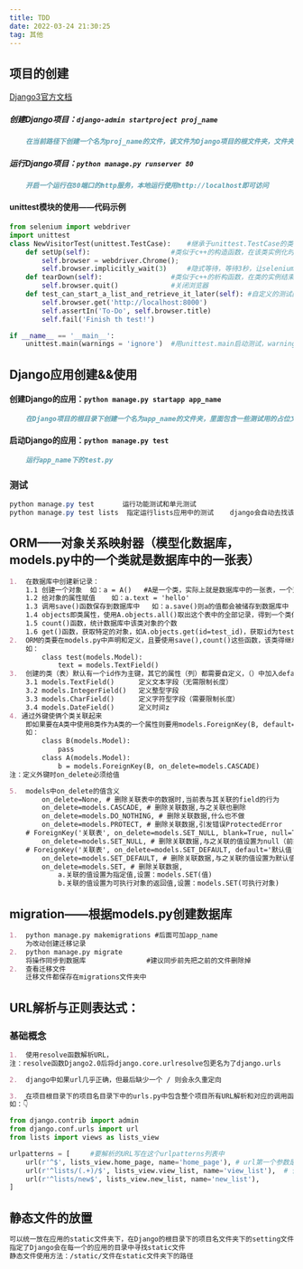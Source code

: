 ```yaml
---
title: TDD
date: 2022-03-24 21:30:25
tag: 其他
---
```


## 项目的创建

[Django3官方文档](https://docs.djangoproject.com/zh-hans/3.0/intro/tutorial01/)

##### 创建Django项目：`django-admin startproject proj_name`

```markdown
 	在当前路径下创建一个名为proj_name的文件，该文件为Django项目的根文件夹，文件夹里面也有一个proj_name，该文件为Django项目的全局配置文件，是一个python包
```



##### 运行Django项目：`python manage.py runserver 80`

```markdown
	开启一个运行在80端口的http服务，本地运行使用http://localhost即可访问
```



#### unittest模块的使用——代码示例

```python
from selenium import webdriver
import unittest
class NewVisitorTest(unittest.TestCase):	#继承于unittest.TestCase的类
    def setUp(self):					#类似于c++的构造函数，在该类实例化时调用
        self.browser = webdriver.Chrome();
        self.browser.implicitly_wait(3)		#隐式等待，等待3秒，让selenium有充足时间加载
    def tearDown(self):					#类似于c++的析构函数，在类的实例结束时调用
        self.browser.quit()				#关闭浏览器
    def test_can_start_a_list_and_retrieve_it_later(self): #自定义的测试函数
        self.browser.get('http://localhost:8000')
        self.assertIn('To-Do', self.browser.title)
        self.fail('Finish th test!')

if __name__ == '__main__':
    unittest.main(warnings = 'ignore')	#用unittest.main启动测试，warnings  = 'ignore'指忽略警告
```

## Django应用创建&&使用

#### 创建Django的应用：`python manage.py startapp app_name`

```markdown
	在Django项目的根目录下创建一个名为app_name的文件夹，里面包含一些测试用的占位文件，在 Django 中，每一个应用都是一个 Python 包
```

#### 启动Django的应用：`python manage.py test`

```markdown
	运行app_name下的test.py
```

### 测试

```powershell
python manage.py test		运行功能测试和单元测试
python manage.py test lists	 指定运行lists应用中的测试	django会自动去找该目录下的tests.py文件执行测试
```

## ORM——对象关系映射器（模型化数据库，models.py中的一个类就是数据库中的一张表）

```markdown
1.	在数据库中创建新记录：
	1.1	创建一个对象	如：a = A()	#A是一个类，实际上就是数据库中的一张表，一个对象就是表中的一行
	1.2 给对象的属性赋值	如：a.text = 'hello'
	1.3	调用save()函数保存到数据库中	如：a.save()则a的值都会被储存到数据库中
	1.4	objects即类属性，使用A.objects.all()取出这个表中的全部记录，得到一个类似于列表的对象，用[]取值
	1.5 count()函数，统计数据库中该类对象的个数
	1.6 get()函数，获取特定的对象，如A.objects.get(id=test_id)，获取id为test_id的那个对象
2.	ORM的类要在models.py中声明和定义，且要使用save(),count()这些函数，该类得继承于models.Model
	如：
		class test(models.Model):
			text = models.TextField()
3.	创建的类（表）默认有一个id作为主键，其它的属性（列）都需要自定义，（）中加入default=xxx设置缺省值
	3.1	models.TextField()		定义文本字段（无需限制长度）
	3.2 models.IntegerField()	定义整型字段
	3.3 models.CharField()		定义字符型字段（需要限制长度）
	3.4 models.DateField()		定义时间z
4. 通过外键使俩个类关联起来
	即如果要在A类中使用B类作为A类的一个属性则要用models.ForeignKey(B, default=None)来声明
	如：
		class B(models.Model):
			pass
		class A(models.Model):
			b = models.ForeignKey(B, on_delete=models.CASCADE)
注：定义外键时on_delete必须给值

5.	models中on_delete的值含义
    	on_delete=None, # 删除关联表中的数据时,当前表与其关联的field的行为
    	on_delete=models.CASCADE, # 删除关联数据,与之关联也删除
    	on_delete=models.DO_NOTHING, # 删除关联数据,什么也不做
    	on_delete=models.PROTECT, # 删除关联数据,引发错误ProtectedError
    # ForeignKey('关联表', on_delete=models.SET_NULL, blank=True, null=True)
    	on_delete=models.SET_NULL, # 删除关联数据,与之关联的值设置为null（前提FK字段需要设置为可空,一对一同理）
    # ForeignKey('关联表', on_delete=models.SET_DEFAULT, default='默认值')
    	on_delete=models.SET_DEFAULT, # 删除关联数据,与之关联的值设置为默认值（前提FK字段需要设置默认值,一对一同理）
    	on_delete=models.SET, # 删除关联数据,
    		a.关联的值设置为指定值,设置：models.SET(值)
    		b.关联的值设置为可执行对象的返回值,设置：models.SET(可执行对象)
```

## migration——根据models.py创建数据库

```markdown
1.	python manage.py makemigrations #后面可加app_name
	为改动创建迁移记录
2.	python manage.py migrate
	将操作同步到数据库 				#建议同步前先把之前的文件删除掉
2.	查看迁移文件
	迁移文件都保存在migrations文件夹中
```



## URL解析与正则表达式：

### 基础概念

```markdown
1.	使用resolve函数解析URL，
注：resolve函数Django2.0后将django.core.urlresolve包更名为了django.urls

2.	django中如果url几乎正确，但最后缺少一个 / 则会永久重定向

3.	在项目根目录下的项目名目录下中的urls.py中包含整个项目所有URL解析和对应的调用函数
如：👇
```

``` python
from django.contrib import admin
from django.conf.urls import url
from lists import views as lists_view

urlpatterns = [		#要解析的URL写在这个urlpatterns列表中
    url(r'^$', lists_view.home_page, name='home_page'),	# url第一个参数是对应解析的URL，第二个参数是用于解析的函数，第三个name是这个解析的别名
    url(r'^lists/(.+)/$', lists_view.view_list, name='view_list'),  # 使用正则表达式去匹配 (.+) 是捕获组可以匹配/后的任意个字符，捕获到的文本会作为参数传给（视图层）解析函数，传参自带一个request
    url(r'^lists/new$', lists_view.new_list, name='new_list'),
]
```



## 静态文件的放置

```markdown
可以统一放在应用的static文件夹下，在Django的根目录下的项目名文件夹下的setting文件中的STATIC_URL = '/static/'
指定了Django会在每一个的应用的目录中寻找static文件
静态文件使用方法：/static/文件在static文件夹下的路径
```

